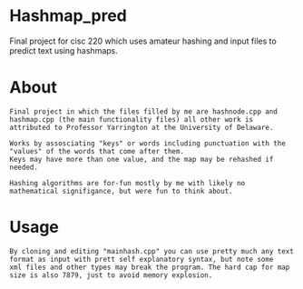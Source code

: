 # Hashmap_pred
Final project for cisc 220 which uses amateur hashing and input files to predict text using hashmaps.


# About
    Final project in which the files filled by me are hashnode.cpp and hashmap.cpp (the main functionality files) all other work is 
    attributed to Professor Yarrington at the University of Delaware.
    
    Works by assosciating "keys" or words including punctuation with the "values" of the words that come after them. 
    Keys may have more than one value, and the map may be rehashed if needed.
    
    Hashing algorithms are for-fun mostly by me with likely no mathematical signifigance, but were fun to think about.
# Usage
    By cloning and editing "mainhash.cpp" you can use pretty much any text format as input with prett self explanatory syntax, but note some
    xml files and other types may break the program. The hard cap for map size is also 7879, just to avoid memory explosion.
